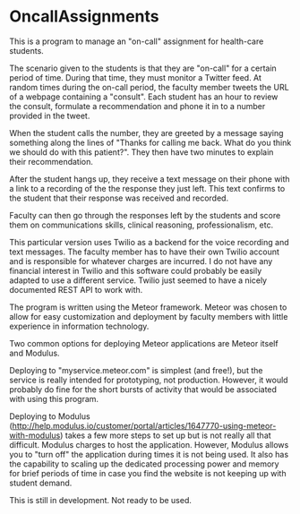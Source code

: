 # OncallAssignments
This is a program to manage an "on-call" assignment for health-care students.

The scenario given to the students is that they are "on-call" for a certain period of time.  During that time, they must monitor a Twitter feed.  At random times during the on-call period, the faculty member tweets the URL of a webpage containing a "consult".  Each student has an hour to review the consult, formulate a recommendation and phone it in to a number provided in the tweet.

When the student calls the number, they are greeted by a message saying something along the lines of "Thanks for calling me back.  What do you think we should do with this patient?".   They then have two minutes to explain their recommendation.

After the student hangs up, they receive a text message on their phone with a link to a recording of the the response they just left.  This text confirms to the student that their response was received and recorded.

Faculty can then go through the responses left by the students and score them on communications skills, clinical reasoning, professionalism, etc.




This particular version uses Twilio as a backend for the voice recording and text messages.   The faculty member has to have their own Twilio account and is responsible for whatever charges are incurred.   I do not have any financial interest in Twilio and this software could probably be easily adapted to use a different service.   Twilio just seemed to have a nicely documented REST API to work with.

The program is written using the Meteor framework.   Meteor was chosen to allow for easy customization and deployment by faculty members with little experience in information technology.   

Two common options for deploying Meteor applications are Meteor itself and Modulus.

Deploying to "myservice.meteor.com" is simplest (and free!), but the service is really intended for prototyping, not production.  However, it would probably do fine for the short bursts of activity that would be associated with using this program.

Deploying to Modulus (http://help.modulus.io/customer/portal/articles/1647770-using-meteor-with-modulus) takes a few more steps to set up but is not really all that difficult.  Modulus charges to host the application.  However, Modulus allows you to "turn off" the application during times it is not being used.  It also has the capability to scaling up the dedicated processing power and memory for brief periods of time in case you find the website is not keeping up with student demand.


This is still in development.  Not ready to be used.
